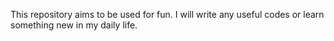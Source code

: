 This repository aims to be used for fun. I will write any useful codes or learn something new in my daily life.
